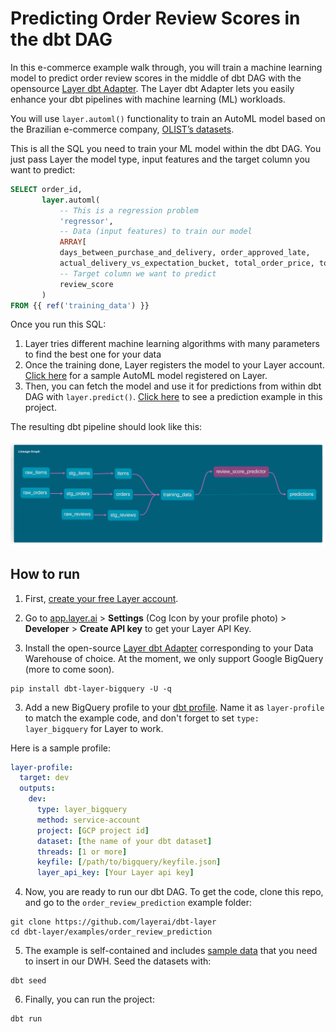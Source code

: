 # Predicting Order Review Scores in the dbt DAG

In this e-commerce example walk through, you will train a machine learning model to predict order review scores in the middle of dbt DAG with the opensource [Layer dbt Adapter](https://github.com/layerai/dbt-adapters). The Layer dbt Adapter lets you easily enhance your dbt pipelines with machine learning (ML) workloads.

You will use `layer.automl()` functionality to train an AutoML model based on the Brazilian e-commerce company, [OLIST’s datasets](https://www.kaggle.com/datasets/olistbr/brazilian-ecommerce).  

This is all the SQL you need to train your ML model within the dbt DAG. You just pass Layer the model type, input features and the target column you want to predict:

```sql
SELECT order_id,
       layer.automl(
           -- This is a regression problem
           'regressor',
           -- Data (input features) to train our model
           ARRAY[
           days_between_purchase_and_delivery, order_approved_late,
           actual_delivery_vs_expectation_bucket, total_order_price, total_order_freight, is_multiItems_order,seller_shipped_late],
           -- Target column we want to predict
           review_score
       )
FROM {{ ref('training_data') }}
```

Once you run this SQL:
1. Layer tries different machine learning algorithms with many parameters to find the best one for your data
2. Once the training done, Layer registers the model to your Layer account. [Click here](https://app.layer.ai/layer/order_review_prediction/models/review_score_predictor) for a sample AutoML model registered on Layer. 
3. Then, you can fetch the model and use it for predictions from within dbt DAG with `layer.predict()`. [Click here](./models/predictions.sql) to see a prediction example in this project.

The resulting dbt pipeline should look like this:

![Layer Titanic Survivals dbt Dag](assets/layer_dbt_dag.png)


## How to run

1. First, [create your free Layer account](https://app.layer.ai/login?returnTo=%2Fgetting-started).
2. Go to [app.layer.ai](https://app.layer.ai) > **Settings** (Cog Icon by your profile photo) > **Developer** > **Create API key** to get your Layer API Key. 

3. Install the open-source [Layer dbt Adapter](https://github.com/layerai/dbt-adapters) corresponding to your Data Warehouse of choice. 
At the moment, we only support Google BigQuery (more to come soon).

```shell
pip install dbt-layer-bigquery -U -q
```

3. Add a new BigQuery profile to your [dbt profile](https://docs.getdbt.com/dbt-cli/configure-your-profile/).
Name it as `layer-profile` to match the example code, and don't forget to set `type: layer_bigquery` for Layer to work. 

Here is a sample profile:

```yaml
layer-profile:
  target: dev
  outputs:
    dev:
      type: layer_bigquery
      method: service-account
      project: [GCP project id]
      dataset: [the name of your dbt dataset]
      threads: [1 or more]
      keyfile: [/path/to/bigquery/keyfile.json]
      layer_api_key: [Your Layer api key]
```


4. Now, you are ready to run our dbt DAG. To get the code, clone this repo, and go to the `order_review_prediction` example folder:
```shell
git clone https://github.com/layerai/dbt-layer
cd dbt-layer/examples/order_review_prediction
```

5. The example is self-contained and includes [sample data](./seeds) that you need to insert in our DWH. Seed the datasets with: 

```shell
dbt seed
```

6. Finally, you can run the project:

```shell
dbt run
```
